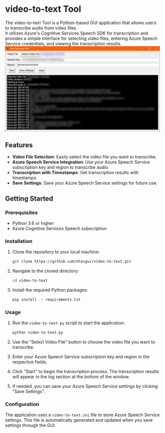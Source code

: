 # video-to-text Tool

The video-to-text Tool is a Python-based GUI application that allows users to transcribe audio from video files.  
It utilizes Azure's Cognitive Services Speech SDK for transcription and provides a simple interface for selecting video files, entering Azure Speech Service credentials, and viewing the transcription results.
![screenshot of GUI](screenshot.png)
## Features

- **Video File Selection**: Easily select the video file you want to transcribe.
- **Azure Speech Service Integration**: Use your Azure Speech Service subscription key and region to transcribe audio.
- **Transcription with Timestamps**: Get transcription results with timestamps.
- **Save Settings**: Save your Azure Speech Service settings for future use.

## Getting Started

### Prerequisites

- Python 3.6 or higher
- Azure Cognitive Services Speech subscription

### Installation

1. Clone the repository to your local machine:

   ```sh
   git clone https://github.com/Utesgui/video-to-text.git
    ```

2. Navigate to the cloned directory:
    ```sh
    cd video-to-text
    ```

3. Install the required Python packages:
    ```sh
    pip install -r requirements.txt
    ```
### Usage

1. Run the ```video-to-text.py``` script to start the application:
    ```sh
    python video-to-text.py
    ```
2. Use the "Select Video File" button to choose the video file you want to transcribe.

3. Enter your Azure Speech Service subscription key and region in the respective fields.

4. Click "Start" to begin the transcription process. The transcription results will appear in the log section at the bottom of the window.

5. If needed, you can save your Azure Speech Service settings by clicking "Save Settings".


### Configuration

The application uses a ```video-to-text.ini``` file to store Azure Speech Service settings. This file is automatically generated and updated when you save settings through the GUI.